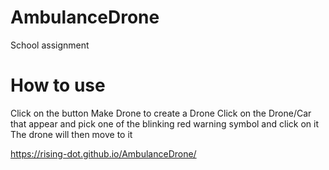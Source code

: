 # AmbulanceDrone
School assignment

# How to use
Click on the button Make Drone to create a Drone
Click on the Drone/Car that appear and pick one of the blinking red warning symbol and click on it
The drone will then move to it

https://rising-dot.github.io/AmbulanceDrone/
